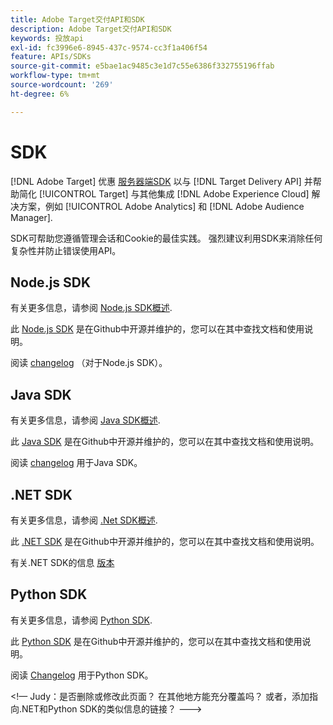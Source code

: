 ```yaml
---
title: Adobe Target交付API和SDK
description: Adobe Target交付API和SDK
keywords: 投放api
exl-id: fc3996e6-8945-437c-9574-cc3f1a406f54
feature: APIs/SDKs
source-git-commit: e5bae1ac9485c3e1d7c55e6386f332755196ffab
workflow-type: tm+mt
source-wordcount: '269'
ht-degree: 6%

---
```


# SDK

[!DNL Adobe Target] 优惠 [服务器端SDK](../../implement/server-side/server-side-overview.md) 以与 [!DNL Target Delivery API] 并帮助简化 [!UICONTROL Target] 与其他集成 [!DNL Adobe Experience Cloud] 解决方案，例如 [!UICONTROL Adobe Analytics] 和 [!DNL Adobe Audience Manager].

SDK可帮助您遵循管理会话和Cookie的最佳实践。 强烈建议利用SDK来消除任何复杂性并防止错误使用API。

## Node.js SDK

有关更多信息，请参阅 [Node.js SDK概述](/help/dev/implement/server-side/node-js/overview.md).

此 [Node.js SDK](https://github.com/adobe/target-nodejs-sdk) 是在Github中开源并维护的，您可以在其中查找文档和使用说明。

阅读 [changelog](https://github.com/adobe/target-nodejs-sdk/blob/main/CHANGELOG.md) （对于Node.js SDK）。

## Java SDK

有关更多信息，请参阅 [Java SDK概述](/help/dev/implement/server-side/java/overview.md).

此 [Java SDK](https://github.com/adobe/target-java-sdk) 是在Github中开源并维护的，您可以在其中查找文档和使用说明。

阅读 [changelog](https://github.com/adobe/target-java-sdk/blob/main/CHANGELOG.md) 用于Java SDK。

## .NET SDK

有关更多信息，请参阅 [.Net SDK概述](/help/dev/implement/server-side/net/overview.md).

此 [.NET SDK](https://github.com/adobe/target-dotnet-sdk) 是在Github中开源并维护的，您可以在其中查找文档和使用说明。

有关.NET SDK的信息 [版本](https://github.com/adobe/target-dotnet-sdk/releases)

## Python SDK

有关更多信息，请参阅 [Python SDK](/help/dev/implement/server-side/python/overview.md).

此 [Python SDK](https://github.com/adobe/target-python-sdk) 是在Github中开源并维护的，您可以在其中查找文档和使用说明。

阅读 [Changelog](https://github.com/adobe/target-python-sdk/blob/master/CHANGELOG.md) 用于Python SDK。

&lt;!— Judy：是否删除或修改此页面？ 在其他地方能充分覆盖吗？ 或者，添加指向.NET和Python SDK的类似信息的链接？ --->
